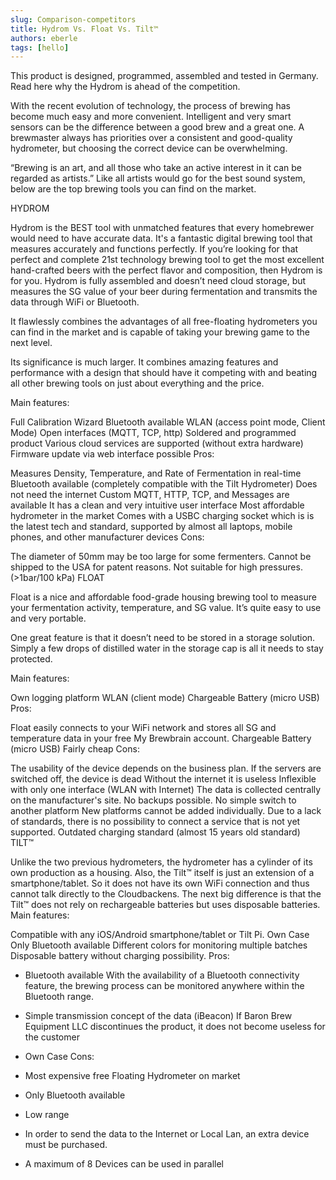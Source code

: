 ```yaml
---
slug: Comparison-competitors
title: Hydrom Vs. Float Vs. Tilt™
authors: eberle
tags: [hello]
---
```


This product is designed, programmed, assembled and tested in Germany. 
Read here why the Hydrom is ahead of the competition.

<!--truncate-->

With the recent evolution of technology, the process of brewing has become much easy and more convenient. Intelligent and very smart sensors can be the difference between a good brew and a great one. A brewmaster always has priorities over a consistent and good-quality hydrometer, but choosing the correct device can be overwhelming.

“Brewing is an art, and all those who take an active interest in it can be regarded as artists.” Like all artists would go for the best sound system, below are the top brewing tools you can find on the market.


HYDROM

Hydrom is the BEST tool with unmatched features that every homebrewer would need to have accurate data. It's a fantastic digital brewing tool that measures accurately and functions perfectly. If you’re looking for that perfect and complete 21st technology brewing tool to get the most excellent hand-crafted beers with the perfect flavor and composition, then Hydrom is for you. Hydrom is fully assembled and doesn’t need cloud storage, but measures the SG value of your beer during fermentation and transmits the data through WiFi or Bluetooth.

It flawlessly combines the advantages of all free-floating hydrometers you can find in the market and is capable of taking your brewing game to the next level.

Its significance is much larger. It combines amazing features and performance with a design that should have it competing with and beating all other brewing tools on just about everything and the price.

Main features:

Full Calibration Wizard
Bluetooth available
WLAN (access point mode, Client Mode)
Open interfaces (MQTT, TCP, http)
Soldered and programmed product
Various cloud services are supported (without extra hardware)
Firmware update via web interface possible
Pros:

Measures Density, Temperature, and Rate of Fermentation in real-time
Bluetooth available (completely compatible with the Tilt Hydrometer)
Does not need the internet
Custom MQTT, HTTP, TCP, and Messages are available
It has a clean and very intuitive user interface
Most affordable hydrometer in the market
Comes with a USBC charging socket which is is the latest tech and standard, supported by almost all laptops, mobile phones, and other manufacturer devices
Cons:

The diameter of 50mm may be too large for some fermenters.
Cannot be shipped to the USA for patent reasons.
Not suitable for high pressures. (>1bar/100 kPa)
FLOAT

Float is a nice and affordable food-grade housing brewing tool to measure your fermentation activity, temperature, and SG value. It’s quite easy to use and very portable.

One great feature is that it doesn’t need to be stored in a storage solution. Simply a few drops of distilled water in the storage cap is all it needs to stay protected.

Main features:

Own logging platform
WLAN (client mode)
Chargeable Battery (micro USB)
Pros:

Float easily connects to your WiFi network and stores all SG and temperature data in your free My Brewbrain account.
Chargeable Battery (micro USB)
Fairly cheap
Cons:

The usability of the device depends on the business plan.
If the servers are switched off, the device is dead
Without the internet it is useless
Inflexible with only one interface (WLAN with Internet)
The data is collected centrally on the manufacturer's site.
No backups possible.
No simple switch to another platform
New platforms cannot be added individually.
Due to a lack of standards, there is no possibility to connect a service that is not yet supported.
Outdated charging standard (almost 15 years old standard)
TILT™

Unlike the two previous hydrometers, the hydrometer has a cylinder of its own production as a housing.
Also, the Tilt™ itself is just an extension of a smartphone/tablet.
So it does not have its own WiFi connection and thus cannot talk directly to the Cloudbackens.
The next big difference is that the Tilt™ does not rely on rechargeable batteries but uses disposable batteries.
Main features:

Compatible with any iOS/Android smartphone/tablet or Tilt Pi.
Own Case
Only Bluetooth available
Different colors for monitoring multiple batches
Disposable battery without charging possibility.
Pros:

* Bluetooth available
With the availability of a Bluetooth connectivity feature, the brewing process can be monitored anywhere within the Bluetooth range.
* Simple transmission concept of the data (iBeacon)
If Baron Brew Equipment LLC discontinues the product, it does not become useless for the customer
* Own Case
Cons:

* Most expensive free Floating Hydrometer on market
* Only Bluetooth available
* Low range
* In order to send the data to the Internet or Local Lan, an extra device must be purchased.
* A maximum of 8 Devices can be used in parallel